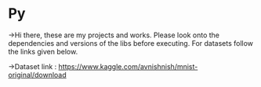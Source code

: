 # Py

->Hi there, these are my projects and works. Please look onto the dependencies and versions of the libs before executing. For datasets follow the links given below.

->Dataset link : https://www.kaggle.com/avnishnish/mnist-original/download
